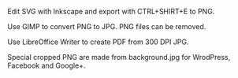Edit SVG with Inkscape and export with CTRL+SHIRT+E to PNG.

Use GIMP to convert PNG to JPG. PNG files can be removed.

Use LibreOffice Writer to create PDF from 300 DPI JPG.

Special cropped PNG are made from background.jpg for WrodPress, Facebook and Google+.
